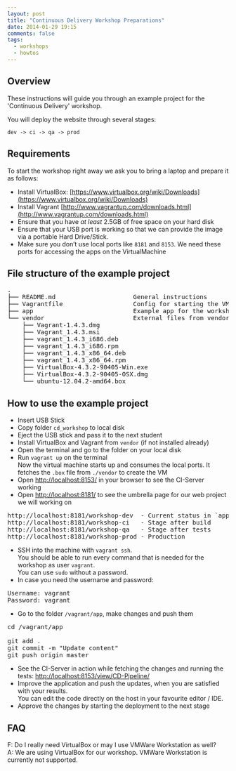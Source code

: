 ```yaml
---
layout: post
title: "Continuous Delivery Workshop Preparations"
date: 2014-01-29 19:15
comments: false
tags:
  - workshops
  - howtos
---
```


## Overview

These instructions will guide you through an example project for the 'Continuous Delivery' workshop.

You will deploy the website through several stages:

    dev -> ci -> qa -> prod


## Requirements

To start the workshop right away we ask you to bring a laptop and prepare it as follows:

* Install VirtualBox: [https://www.virtualbox.org/wiki/Downloads](https://www.virtualbox.org/wiki/Downloads)
* Install Vagrant [http://www.vagrantup.com/downloads.html](http://www.vagrantup.com/downloads.html)
* Ensure that you have *at least* 2.5GB of free space on your hard disk
* Ensure that your USB port is working so that we can provide the image via a portable Hard Drive/Stick.
* Make sure you don’t use local ports like `8181` and `8153`.
  We need these ports for accessing the apps on the VirtualMachine

## File structure of the example project

<pre>
.
├── README.md                     General instructions
├── Vagrantfile                   Config for starting the VM
├── app                           Example app for the workshop
└── vendor                        External files from vendors
    ├── Vagrant-1.4.3.dmg
    ├── Vagrant_1.4.3.msi
    ├── vagrant_1.4.3_i686.deb
    ├── vagrant_1.4.3_i686.rpm
    ├── vagrant_1.4.3_x86_64.deb
    ├── vagrant_1.4.3_x86_64.rpm
    ├── VirtualBox-4.3.2-90405-Win.exe
    ├── VirtualBox-4.3.2-90405-OSX.dmg
    └── ubuntu-12.04.2-amd64.box
</pre>


## How to use the example project

* Insert USB Stick
* Copy folder `cd_workshop` to local disk
* Eject the USB stick and pass it to the next student
* Install VirtualBox and Vagrant from `vendor` (if not installed already)
* Open the terminal and go to the folder on your local disk
* Run `vagrant up` on the terminal<br>
  Now the virtual machine starts up and consumes the local ports. It fetches the `.box` file from `./vendor` to create the VM
* Open [http://localhost:8153/](http://localhost:8153/) in your browser to see the CI-Server working
* Open [http://localhost:8181/](http://localhost:8181/) to see the umbrella page for our web project we will working on
<pre>
http://localhost:8181/workshop-dev  - Current status in `app`
http://localhost:8181/workshop-ci   - Stage after build
http://localhost:8181/workshop-qa   - Stage after tests
http://localhost:8181/workshop-prod - Production
</pre>
* SSH into the machine with `vagrant ssh`.<br>
  You should be able to run every command that is needed for the workshop as user `vagrant`.<br>
  You can use `sudo` without a password.
* In case you need the username and password:
<pre>
Username: vagrant
Password: vagrant
</pre>
* Go to the folder `/vagrant/app`, make changes and push them
<pre>
cd /vagrant/app

git add .
git commit -m "Update content"
git push origin master
</pre>
* See the CI-Server in action while fetching the changes and running the tests: [http://localhost:8153/view/CD-Pipeline/](http://localhost:8153/view/CD-Pipeline/)
* Improve the application and push the updates, when you are satisfied with your results.<br>
  You can edit the code directly on the host in your favourite editor / IDE.
* Approve the changes by starting the deployment to the next stage


## FAQ

F: Do I really need VirtualBox or may I use VMWare Workstation as well?<br>
A: We are using VirtualBox for our workshop. VMWare Workstation is currently not supported.
